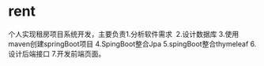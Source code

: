 # rent
个人实现租房项目系统开发，主要负责1.分析软件需求  2.设计数据库 3.使用maven创建springBoot项目 4.SpingBoot整合Jpa 5.spingBoot整合thymeleaf 6.设计后端接口 7.开发前端页面。

